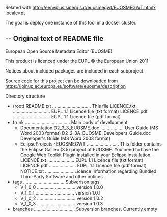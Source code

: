 
Related with http://eenvplus.sinergis.it/euosmegwt/EUOSMEGWT.html?locale=pt

The goal is deploy one instance of this tool in a docker cluster.

-- Original text of README file
----
European Open Source Metadata Editor (EUOSME)

This product is licenced under the EUPL © the European Union 2011 

Notices about included packages are included in each subproject

Source code for this project can be downloaded from https://joinup.ec.europa.eu/software/euosme/description 

Directory structure

- (root)
  README.txt .............................. This file
  LICENCE.txt ............................. EUPL 1.1 Licence file (txt format)
  LICENCE.pdf ............................. EUPL 1.1 Licence file (pdf format)
- trunk ................................... Main body of development
   - Documentation
       D2_3_3_EUOSME.doc .................. User Guide (MS Word 2003 format)
       D2_2_3A_EUOSME_Developers_Guide.doc  Developer's Guide (MS Word 2003 format)
   - EclipseProjects
       -EUOSMEGWT ......................... This folder contains the Eclipse Galileo (3.5) project of EUOSME. You need to have the Google Web Toolkit Plugin installed in your Eclipse installation.
          LICENCE.txt ..................... EUPL 1.1 Licence file (txt format)
          LICENCE.pdf ..................... EUPL 1.1 Licence file (pdf format)
          NOTICE.txt ...................... Licence Information regarding Bundled Third-Party Software and other notices
- tags     ................................ Subverison tags. 
   - V_1_0_0 .............................. version 1.0.0
   - V_1_0_1 .............................. version 1.0.1
   - V_1_0_2 .............................. version 1.0.2
   - V_1_0_3 .............................. version 1.0.3
- branches ................................ Subversion branches. Currently empty

